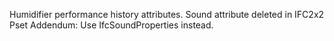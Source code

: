 ﻿Humidifier performance history attributes.
Sound attribute deleted in IFC2x2 Pset Addendum: Use IfcSoundProperties instead.